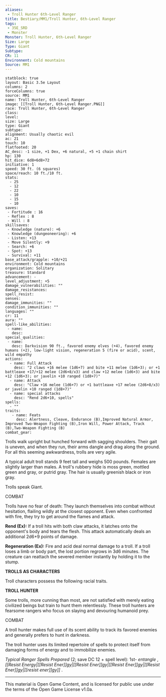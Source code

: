 ```yaml
---
aliases:
 - Troll Hunter 6th-Level Ranger
title: Bestiary/MM1/Troll Hunter, 6th-Level Ranger
tags: 
 - 35E_SRD
 - Monster
Monster: Troll Hunter, 6th-Level Ranger
Size: Large
Type: Giant
Subtype: 
CR: 11
Environnent: Cold mountains
Source: MM1
---
```


```statblock
statblock: true
layout: Basic 3.5e Layout
columns: 2
forceColumns: true
source: MM1 
name: Troll Hunter, 6th-Level Ranger
image: [[Troll Hunter, 6th-Level Ranger.PNG]]
race: Troll Hunter, 6th-Level Ranger
class: 
level: 
size: Large
type: Giant
subtype: 
alignment: Usually chaotic evil
ac: 21
touch: 10
flatfooted: 20
AC_desc: -1 size, +1 Dex, +6 natural, +5 +1 chain shirt
hp: 130
hit_dice: 6d8+6d8+72
initiative: 1
speed: 30 ft. (6 squares)
space/reach: 10 ft./10 ft.
stats:
  - 25
  - 12
  - 22
  - 10
  - 15
  - 10
saves:
 - Fortitude : 16
 - Reflex : 8
 - Will : 8
skillsaves:
 - Knowledge (nature): +6
 - Knowledge (dungeoneering): +6
 - Listen: +13
 - Move Silently: +9
 - Search: +6
 - Spot: +13
 - Survival: +11
base_attack/grapple: +10/+21
environment: Cold mountains
organization: Solitary
treasure: Standard
advancement: -
level_adjustment: +5
damage_vulnerabilities: ""
damage_resistances: 
spell_resist: 
senses: 
damage_immunities: ""
condition_immunities: ""
languages: ""
cr: 11
aura: ""
spell-like_abilities:
 - name: 
   desc: 
special_qualities:
 - name:
   desc: Darkvision 90 ft., favored enemy elves (+4), favored enemy humans (+2), low-light vision, regeneration 5 (fire or acid), scent, wild empathy
actions:
  - name: Full Attack
    desc: "2 claws +16 melee (1d6+7) and bite +11 melee (1d6+3); or +1 battleaxe +17/+12 melee (2d6+8/x3) and claw +12 melee (1d6+3) and bite +12 (1d6+3); or javelin +10 ranged (1d8+7)"
  - name: Attack
    desc: "Claw +16 melee (1d6+7) or +1 battleaxe +17 melee (2d6+8/x3) or javelin +10 ranged (1d8+7)"
  - name: special attacks
    desc: "Rend 2d6+10, spells"
spells:
  - ""
traits:
   - name: Feats
     desc: Alertness, Cleave, Endurance (B),Improved Natural Armor, Improved Two-Weapon Fighting (B),Iron Will, Power Attack, Track (B),Two-Weapon Fighting (B)
combat_gear:  
```


Trolls walk upright but hunched forward with sagging shoulders. Their gait is uneven, and when they run, their arms dangle and drag along the ground. For all this seeming awkwardness, trolls are very agile.

A typical adult troll stands 9 feet tall and weighs 500 pounds. Females are slightly larger than males. A troll's rubbery hide is moss green, mottled green and gray, or putrid gray. The hair is usually greenish black or iron gray.

Trolls speak Giant.

COMBAT

Trolls have no fear of death: They launch themselves into combat without hesitation, flailing wildly at the closest opponent. Even when confronted with fire, they try to get around the flames and attack.


**Rend (Ex):** If a troll hits with both claw attacks, it latches onto the opponent's body and tears the flesh. This attack automatically deals an additional 2d6+9 points of damage.


**Regeneration (Ex):** Fire and acid deal normal damage to a troll. If a troll loses a limb or body part, the lost portion regrows in 3d6 minutes. The creature can reattach the severed member instantly by holding it to the stump.


**TROLLS AS CHARACTERS**


Troll characters possess the following racial traits.


**TROLL HUNTER**


Some trolls, more cunning than most, are not satisfied with merely eating civilized beings but train to hunt them relentlessly. These troll hunters are fearsome rangers who focus on slaying and devouring humanoid prey.

COMBAT

A troll hunter makes full use of its scent ability to track its favored enemies and generally prefers to hunt in darkness.

The troll hunter uses its limited repertoire of spells to protect itself from damaging forms of energy and to immobilize enemies.


*Typical Ranger Spells Prepared* (2; save DC 12 + spell level): 1st- *entangle* , *[[Resist Energy|[[Resist Ener]]gy|[[Resist Ener]]gy|[[Resist Ener]]gy|[[Resist Ener]]gy|[[resist ener]]gy]]* .

---

This material is Open Game Content, and is licensed for public use under the terms of the Open Game License v1.0a.
